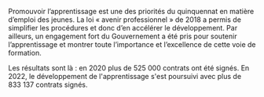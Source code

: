 <p>
  <span id="brief">
    Promouvoir l’apprentissage est une des priorités du quinquennat en matière d’emploi des jeunes. La loi «&nbsp;avenir professionnel&nbsp;» de 2018 a permis de simplifier les procédures et donc d’en accélérer le développement. Par ailleurs, un engagement fort du Gouvernement a été pris pour soutenir l’apprentissage et montrer toute l’importance et l’excellence de cette voie de formation. 
  </span>
</p>

<p>
    Les résultats sont là&nbsp;: en 2020 plus de 525&nbsp;000 contrats ont été signés. En 2022, le développement de l'apprentissage s'est poursuivi avec plus de 833&nbsp;137 contrats signés.
</p>